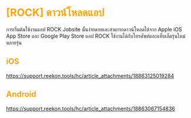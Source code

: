 # <span style="color: orange">[ROCK] ดาวน์โหลดแอป</span>

การเริ่มต้นใช้งานแอป ROCK Jobsite นั้นง่ายดายและสามารถดาวน์โหลดได้จาก Apple iOS App Store และ Google Play Store แอป ROCK ใช้งานได้กับโทรศัพท์และแท็บเล็ตรุ่นใหม่หลายรุ่น

## <span style="color: orange">iOS</span>

https://support.reekon.tools/hc/article_attachments/18863125019284

## <span style="color: orange">Android</span>

https://support.reekon.tools/hc/article_attachments/18863067154836
